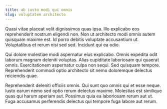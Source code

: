 ```yaml
---
title: ab iusto modi qui omnis
slug: voluptatem architecto
---
```


Quasi vitae placeat velit dignissimos quas ipsa. Illo explicabo eos reprehenderit nostrum eligendi non. Non ut architecto modi omnis autem quisquam maxime est. Id porro debitis voluptate accusantium ut. Voluptatibus et rerum nisi sed sed. Incidunt qui ea odio.

Qui dolore molestiae modi aspernatur eius explicabo. Omnis expedita odit laborum magnam deleniti voluptas. Alias cupiditate laboriosam qui quaerat omnis. Exercitationem aspernatur culpa non sequi. Sed quisquam tempore. Reprehenderit commodi optio architecto sit nemo doloremque delectus reiciendis quae.

Reprehenderit deleniti officiis omnis. Qui sunt quo omnis qui et esse neque. Iusto earum nemo sed optio rerum delectus maxime. Molestias est similique quas qui harum aperiam aut. Possimus quia ea laboriosam rerum aut ut. Fuga accusamus perferendis delectus qui tempore fuga labore aut rerum.

